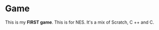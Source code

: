 # Game
This is my **FIRST game**.
                                                       This is for NES.
                                                       It's a mix of Scratch, C ++ and C.
